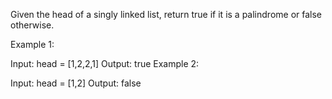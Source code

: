 Given the head of a singly linked list, return true if it is a
palindrome
or false otherwise.

Example 1:

Input: head = [1,2,2,1]
Output: true
Example 2:

Input: head = [1,2]
Output: false
